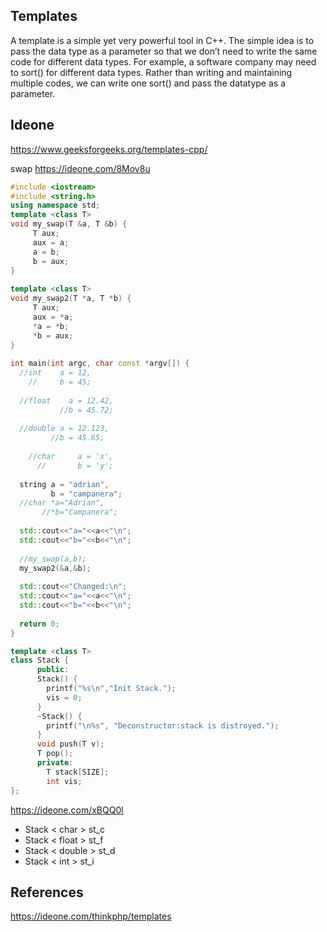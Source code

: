 ## Templates

A template is a simple yet very powerful tool in C++. The simple idea is to pass the data type as a parameter so that we don’t need to write the same code for different data types. For example, a software company may need to sort() for different data types. Rather than writing and maintaining multiple codes, we can write one sort() and pass the datatype as a parameter. 
## 

## Ideone

https://www.geeksforgeeks.org/templates-cpp/

swap https://ideone.com/8Mov8u

```C++
#include <iostream>
#include <string.h>
using namespace std;
template <class T>
void my_swap(T &a, T &b) {
     T aux;
     aux = a;
     a = b;
     b = aux;
}
 
template <class T>
void my_swap2(T *a, T *b) {
     T aux;
     aux = *a;
     *a = *b;
     *b = aux;
}
 
int main(int argc, char const *argv[]) {
  //int    a = 12,
    //     b = 45;
 
  //float    a = 12.42,
           //b = 45.72;
 
  //double a = 12.123,
         //b = 45.65;
 
    //char     a = 'x',
      //       b = 'y';
 
  string a = "adrian",
         b = "campanera";
  //char *a="Adrian",
       //*b="Campanera";
 
  std::cout<<"a="<<a<<"\n";
  std::cout<<"b="<<b<<"\n";
 
  //my_swap(a,b);
  my_swap2(&a,&b);
 
  std::cout<<"Changed:\n";
  std::cout<<"a="<<a<<"\n";
  std::cout<<"b="<<b<<"\n";
 
  return 0;
}

```

```c++
template <class T>
class Stack {
      public:
      Stack() {
        printf("%s\n","Init Stack.");
        vis = 0;
      }
      ~Stack() {
        printf("\n%s", "Deconstructor:stack is distroyed.");
      }
      void push(T v);
      T pop();
      private:
        T stack[SIZE];
        int vis;
};

```
https://ideone.com/xBQQ0l
* Stack < char > st_c  
* Stack < float > st_f
* Stack < double > st_d
* Stack < int > st_i


## References

https://ideone.com/thinkphp/templates
